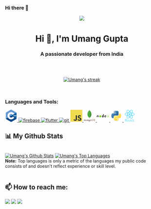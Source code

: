 ### Hi there 👋
<p align="center">
  <img width="45%" height="auto" src="https://avatars.githubusercontent.com/u/82746930?v=4" />
</p>
<h1 align="center">Hi 👋, I'm Umang Gupta</h1>
<h3 align="center">A passionate developer from India</h3>

<br>
<br>
<p align="center">
    <a href="https://github.com/umg-source/github-readme-streak-stats">
        <img title="🔥 Get streak stats for your profile at git.io/streak-stats" alt="Umang's streak" src="https://github-readme-streak-stats.herokuapp.com/?user=umg-source&theme=black-ice&hide_border=true&stroke=0000&background=060A0CD0"/>
    </a>
</p>

<br>
<be>
<h3 align="left">Languages and Tools:</h3>
<p align="left"> 
  <a href="https://www.w3schools.com/cpp/" target="_blank" rel="noreferrer"> <img src="https://raw.githubusercontent.com/devicons/devicon/master/icons/cplusplus/cplusplus-original.svg" alt="cplusplus" width="40" height="40"/> </a> 
  <a href="https://firebase.google.com/" target="_blank" rel="noreferrer"> <img src="https://www.vectorlogo.zone/logos/firebase/firebase-icon.svg" alt="firebase" width="40" height="40"/> </a> 
  <a href="https://flutter.dev" target="_blank" rel="noreferrer"> <img src="https://www.vectorlogo.zone/logos/flutterio/flutterio-icon.svg" alt="flutter" width="40" height="40"/> </a> <a href="https://git-scm.com/" target="_blank" rel="noreferrer"> <img src="https://www.vectorlogo.zone/logos/git-scm/git-scm-icon.svg" alt="git" width="40" height="40"/> </a> 
  <a href="https://developer.mozilla.org/en-US/docs/Web/JavaScript" target="_blank" rel="noreferrer"> <img src="https://raw.githubusercontent.com/devicons/devicon/master/icons/javascript/javascript-original.svg" alt="javascript" width="40" height="40"/> </a> 
  <a href="https://www.mongodb.com/" target="_blank" rel="noreferrer"> <img src="https://raw.githubusercontent.com/devicons/devicon/master/icons/mongodb/mongodb-original-wordmark.svg" alt="mongodb" width="40" height="40"/> </a> 
  <a href="https://nodejs.org" target="_blank" rel="noreferrer"> <img src="https://raw.githubusercontent.com/devicons/devicon/master/icons/nodejs/nodejs-original-wordmark.svg" alt="nodejs" width="40" height="40"/> </a> 
  <a href="https://www.python.org" target="_blank" rel="noreferrer"> <img src="https://raw.githubusercontent.com/devicons/devicon/master/icons/python/python-original.svg" alt="python" width="40" height="40"/> </a>
  <a href="https://reactjs.org/" target="_blank" rel="noreferrer"> <img src="https://raw.githubusercontent.com/devicons/devicon/master/icons/react/react-original-wordmark.svg" alt="react" width="40" height="40"/> </a>
</p>

## 📊 My Github Stats
<br/>
<a href="https://github.com/umg-source/github-readme-stats"><img alt="Umang's Github Stats" src="https://github-readme-stats.vercel.app/api?username=umg-source&show_icons=true&count_private=true&theme=react&hide_border=true&bg_color=0D1117" /></a>
<a href="https://github.com/umg-source/github-readme-stats"><img alt="Umang's Top Languages" src="https://github-readme-stats.vercel.app/api/top-langs/?username=umg-source&langs_count=8&count_private=true&layout=compact&theme=react&hide_border=true&bg_color=0D1117" /></a>
<br/>
<b>Note:</b> Top languages is only a metric of the languages my public code consists of and doesn't reflect experience or skill level.

<br/>
<br/>

## 📫 How to reach me:
<p align="left">
<a href = "https://www.linkedin.com/in/umg-gupta/"><img src="https://img.icons8.com/fluent/48/000000/linkedin.png"/></a>
<a href = "https://twitter.com/0um_ng0"><img src="https://img.icons8.com/fluent/48/000000/twitter.png"/></a>
<a href = "https://www.instagram.com/um._.ng/"><img src="https://img.icons8.com/fluent/48/000000/instagram-new.png"/></a>
</p>

<!--
Here are some ideas to get you started:

- 🔭 I’m currently working on ...
- 🌱 I’m currently learning ...
- 👯 I’m looking to collaborate on ...
- 🤔 I’m looking for help with ...
- 💬 Ask me about ...
- 📫 How to reach me: ...
- 😄 Pronouns: ...
- ⚡ Fun fact: ...
-->
